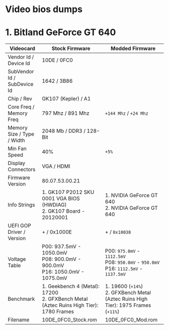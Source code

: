 
#  Video bios dumps

# 1. Bitland GeForce GT 640
| Videocard | Stock Firmware | Modded Firmware |
| - | - | - |
| Vendor Id / Device Id | 10DE / 0FC0 | |
| SubVendor Id / SubDevice Id | 1642 / 3B86 | |
| Chip / Rev | GK107 (Kepler) / A1 | |
| Core Freq / Memory Freq | 797 Mhz / 891 Mhz | `+144 Mhz` / `+24 Mhz` |
| Memory Size / Type  / Width | 2048 Mb / DDR3 / 128-Bit |  |
| Min Fan Speed | 40% | `+5%` |
| Display Connectors | VGA / HDMI | |
| Firmware Version | 80.07.53.00.21 | |
| Info Strings | 1. GK107 P2012 SKU 0001 VGA BIOS (HWDIAG)<br>2. GK107 Board - 20120001 | 1. NVIDIA GeForce GT 640<br>2. NVIDIA GeForce GT 640 |
| UEFI GOP Driver / Version | + / 0x1000E  | + / `0x10038` |
| Voltage Table | P00: 937.5mV - 1050.0mV<br>P08: 900.0mV - 900.0mV<br>P16: 1050.0mV - 1075.0mV | P00: `975.0mV` - `1112.5mV`<br>P08: `950.0mV` - `950.0mV`<br>P16: `1112.5mV` - `1137.5mV` |
| Benchmark | 1. Geekbench 4 (Metal): 17200<br>2. GFXBench Metal (Aztec Ruins High Tier): 1780 Frames | 1. 19600 (`+14%`)<br>2. GFXBench Metal (Aztec Ruins High Tier): 1975 Frames (`+11%`)|
| Filename | 10DE_0FC0_Stock.rom | 10DE_0FC0_Mod.rom |
